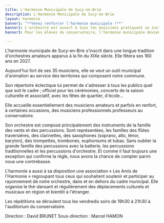 ```yaml
---
title: L'Harmonie Municipale de Sucy-en-Brie
description: L'Harmonie Municipale de Sucy-en-Brie
layout: harmonie
banner1: "**Venez renforcer l'harmonie municipale !**"
banner2: L'orchestre est ouvert à tous les musiciens pratiquant un instrument à vent ou jouant des percussions quel que soit son âge et à partir du moment où il peut justifier d'un niveau lui permettant de s'intégrer facilement à l'orchestre.
banner3: Pour les élèves du conservatoire, l'harmonie municipale devient obligatoire pour une validation de leur scolarité à partir du 3ième Cycle. Elle leur permet aussi de bénéficier d'une réduction de 50 % sur leur scolarité.

---
```


L'harmonie municipale de Sucy-en-Brie s'inscrit dans une longue tradition d'orchestres amateurs apparus à la fin du XIXe siècle. Elle fêtera ses 160 ans en 2027.

Aujourd'hui fort de ses 35 musiciens, elle se veut un outil municipal d'animation au service des territoires qui composent notre commune. 

Son répertoire éclectique lui permet de s'adresser à tous les publics quel que soit le cadre ; officiel pour les cérémonies, concerts de la saison culturelle et associatif, avec les fêtes de quartier, d'école…

Elle accueille essentiellement des musiciens amateurs et parfois en renfort, à certaines occasions, des musiciens professionnels professeurs au conservatoire.

Son orchestre est composé principalement des instruments de la famille des vents et des percussions. 
Sont représentées, les familles des flûtes traversières, des clarinettes, des saxophones (soprano, alto, ténor, baryton), des trompettes, trombones, euphoniums et tubas. Sans oublier la grande famille des percussions avec la batterie, les percussions traditionnelles et les percussions d'orchestre. Et comme il faut toujours une exception qui confirme la règle, nous avons la chance de compter parmi nous une contrebasse.

L'harmonie a aussi à sa disposition une association « Les Amis de l'Harmonie » regroupant tous ceux qui souhaitent soutenir et participer au rayonnement de notre orchestre, dans et en dehors du cadre municipal. Elle organise le thé-dansant et régulièrement des déplacements culturels et musicaux en région et bientôt à l'étranger.

Les répétitions se déroulent tous les vendredis soirs de 19h30 à 21h30 à l'auditorium du conservatoire.

Direction : David BRUNET
Sous-direction : Marcel HAMON
